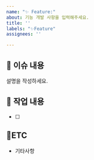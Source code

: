 ```yaml
---
name: "✨ Feature:"
about: 기능 개발 사항을 입력해주세요.
title: ''
labels: "✨Feature"
assignees: ''

---
```


## :bookmark_tabs: 이슈 내용
설명을 작성하세요.

## :pencil:  작업 내용
- [ ]

## :round_pushpin:ETC
- 기타사항
